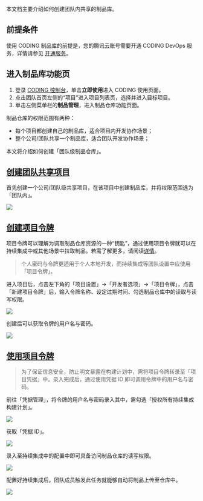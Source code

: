 本文档主要介绍如何创建团队内共享的制品库。

## 前提条件
使用 CODING 制品库的前提是，您的腾讯云账号需要开通 CODING DevOps 服务，详情请参见 [开通服务](https://cloud.tencent.com/document/product/1116/37269)。

## 进入制品库功能页
1. 登录 [CODING 控制台](https://console.cloud.tencent.com/coding)，单击**立即使用**进入 CODING 使用页面。
2. 点击团队首页左侧的“项目”进入项目列表页，选择并进入目标项目。
3. 单击左侧菜单栏的**制品管理**，进入制品仓库功能页面。
 
制品仓库的权限范围有两种：

-   每个项目都创建自己的制品库，适合项目内开发协作场景；
-   整个公司/团队共享一个制品库，适合团队开发协作场景；

本文将介绍如何创建「团队级制品仓库」。

## [创建团队共享项目](#create-project)

首先创建一个公司/团队级共享项目，在该项目中创建制品库，并将权限范围选为「团队内」。

![](https://help-assets.codehub.cn/enterprise/20211124113505.png)

## [创建项目令牌](#project-token)

项目令牌可以理解为调取制品仓库资源的一种“钥匙”，通过使用项目令牌就可以在持续集成中或其他场景中拉取制品。若需了解更多，请阅读[详情](/docs/project-settings/deploy-tokens.html)。

> 个人密码与令牌更适用于个人本地开发，而持续集成等团队设置中应使用「项目令牌」。

进入项目后，点击左下角的「项目设置」→「开发者选项」→「项目令牌」，点击「新建项目令牌」后，输入令牌名称、设定过期时间、勾选制品仓库中的读取与读写权限。

![](https://help-assets.codehub.cn/enterprise/20221028145847.png)

创建后可以获取令牌的用户名与密码。

![](https://help-assets.codehub.cn/enterprise/20211124135525.png)

## [使用项目令牌](#use-project-token)

> 为了保证信息安全，防止明文暴露在构建计划中，需将项目令牌转录至「项目凭据」中。录入完成后，通过使用凭据 ID 即可调用令牌中的用户名与密码。

前往「凭据管理」，将令牌的用户名与密码录入其中，需勾选「授权所有持续集成构建计划」。

![](https://help-assets.codehub.cn/enterprise/20211124140843.png)

获取「凭据 ID」。

![](https://help-assets.codehub.cn/enterprise/20211124142219.png)

录入至持续集成中的配置中即可具备访问制品仓库的读写权限。

![](https://help-assets.codehub.cn/enterprise/20211124143340.png)

配置好持续集成后，团队成员触发此任务就能够自动将制品上传至仓库中。

![](https://help-assets.codehub.cn/enterprise/20211124143308.png)


